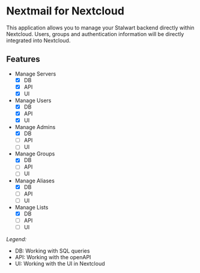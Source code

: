 # Nextmail for Nextcloud

This application allows you to manage your Stalwart backend directly within Nextcloud.
Users, groups and authentication information will be directly integrated into Nextcloud.


## Features

- Manage Servers
  - [x] DB
  - [x] API
  - [x] UI
- Manage Users
  - [x] DB
  - [x] API
  - [x] UI
- Manage Admins
  - [x] DB
  - [ ] API
  - [ ] UI
- Manage Groups
  - [x] DB
  - [ ] API
  - [ ] UI
- Manage Aliases
  - [x] DB
  - [ ] API
  - [ ] UI
- Manage Lists
  - [x] DB
  - [ ] API
  - [ ] UI

*Legend:*
- DB: Working with SQL queries
- API: Working with the openAPI
- UI: Working with the UI in Nextcloud
